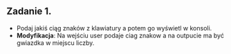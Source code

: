 ## Zadanie 1. ##
* Podaj jakiś ciąg znaków z klawiatury a potem go wyświetl w konsoli.
* **Modyfikacja**: Na wejściu user podaje ciag znakow a na outpucie ma być gwiazdka w miejscu liczby.
